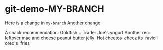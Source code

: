 # git-demo-MY-BRANCH
Here is a change in `my-branch`
Another change

A snack recommendation: Goldfish + Trader Joe's yogurt 
Another rec: leftover mac and cheese
peanut butter jelly 
Hot cheetos 
cheez its 
ravioli 
oreo's 
fries 